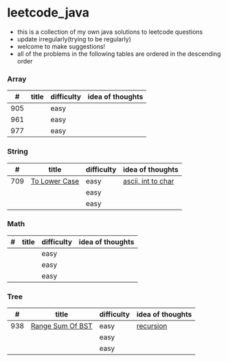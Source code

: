 # leetcode_java
- this is a collection of my own java solutions to leetcode questions
- update irregularly(trying to be regularly)
- welcome to make suggestions!
- all of the problems in the following tables are ordered in the descending order 
### Array

| #   | title | difficulty | idea of thoughts |
|-----|-------|------------|------------------|
| 905 |       | easy       |                  |
| 961 |       | easy       |                  |
| 977 |       | easy       |                  |


### String

| # | title | difficulty | idea of thoughts |
|---|-------|------------|------------------|
|709|[To Lower Case](https://leetcode.com/problems/to-lower-case/)| easy       | [ascii, int to char](https://github.com/tudou0002/leetcode_java/blob/master/problems/easy/0709ToLowerCase.java)   |
|   |       | easy       |                  |
|   |       | easy       |                  |


### Math

| # | title | difficulty | idea of thoughts |
|---|-------|------------|------------------|
|   |       | easy       |                  |
|   |       | easy       |                  |
|   |       | easy       |                  |


### Tree

| #   | title            | difficulty | idea of thoughts |
|-----|------------------|------------|------------------|
| 938 |[Range Sum Of BST](https://leetcode.com/problems/range-sum-of-bst/) | easy       | [recursion](https://github.com/tudou0002/leetcode_java/blob/master/problems/easy/0938RangeSumOfBST.java)        |
|     |                  | easy       |                  |
|     |                  | easy       |                  |


